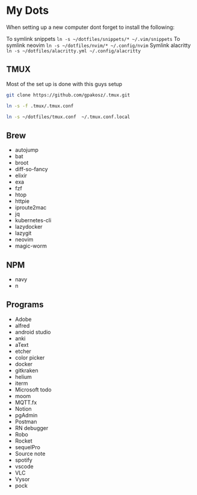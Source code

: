 # My Dots

When setting up a new computer dont forget to install the following:

To symlink snippets `ln -s ~/dotfiles/snippets/* ~/.vim/snippets`
To symlink neovim `ln -s ~/dotfiles/nvim/* ~/.config/nvim`
Symlink alacritty `ln -s ~/dotfiles/alacritty.yml ~/.config/alacritty`

## TMUX

Most of the set up is done with this guys setup

```bash
git clone https://github.com/gpakosz/.tmux.git

ln -s -f .tmux/.tmux.conf

ln -s ~/dotfiles/tmux.conf  ~/.tmux.conf.local
```

## Brew

- autojump
- bat
- broot
- diff-so-fancy
- elixir
- exa
- fzf
- htop
- httpie
- iproute2mac
- jq
- kubernetes-cli
- lazydocker
- lazygit
- neovim
- magic-worm


## NPM

- navy
- n

## Programs

- Adobe
- alfred
- android studio
- anki
- aText
- etcher
- color picker
- docker
- gitkraken
- helium
- iterm
- Microsoft todo
- moom
- MQTT.fx
- Notion
- pgAdmin
- Postman
- RN debugger
- Robo
- Rocket
- sequelPro
- Source note
- spotify
- vscode
- VLC
- Vysor
- pock
